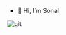 - 👋 Hi, I’m Sonal

![git](https://user-images.githubusercontent.com/96037173/232009971-647ca72a-bb6e-44d5-9671-7414bcf3b6de.png)



<!---
imsonal/imsonal is a ✨ special ✨ repository because its `README.md` (this file) appears on your GitHub profile.
You can click the Preview link to take a look at your changes.
--->
